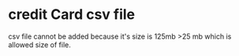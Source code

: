 # credit Card csv file
csv file cannot be added because it's size is 125mb >25 mb which is allowed size of file.
